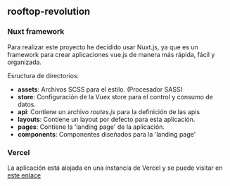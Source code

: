 ## rooftop-revolution

### Nuxt framework

Para realizar este proyecto he decidido usar Nuxt.js, ya que es un framework para crear aplicaciones vue.js de manera más rápida, fácil y organizada.

Esructura de directorios:

* **assets**: Archivos SCSS para el estilo. (Procesador SASS)
* **store**: Configuración de la Vuex store para el control y consumo de datos.
* **api**: Contiene un archivo *routes.js* para la definición de las apis 
* **layouts**: Contiene un layout por defecto para esta aplicación.
* **pages**: Contiene la 'landing page' de la aplicación.
* **components**:  Componentes diseñados para la 'landing page'

### Vercel

La aplicación está alojada en una instancia de Vercel y se puede visitar en [este enlace](https://rooftop-revolution.vercel.app/)
